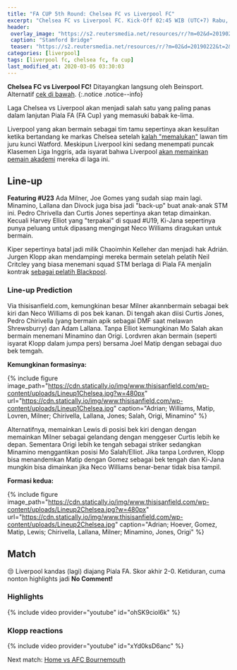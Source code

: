 ```yaml
---
title: "FA CUP 5th Round: Chelsea FC vs Liverpool FC" 
excerpt: "Chelsea FC vs Liverpool FC. Kick-Off 02:45 WIB (UTC+7) Rabu, 4 Maret 2020. Skor akhir: 2-0"
header:
 overlay_image: "https://s2.reutersmedia.net/resources/r/?m=02&d=20190222&t=2&i=1359255499&w=1200&r=LYNXNPEF1L0WD" 
 caption: "Stamford Bridge"
 teaser: "https://s2.reutersmedia.net/resources/r/?m=02&d=20190222&t=2&i=1359255499&w=480&r=LYNXNPEF1L0WD"
categories: [liverpool]
tags: [liverpool fc, chelsea fc, fa cup]
last_modified_at: 2020-03-05 03:30:03
---
```

**Chelsea FC vs Liverpool FC!** Ditayangkan langsung oleh Beinsport. Alternatif [cek di bawah](#live).
{:.notice .notice--info}

Laga Chelsea vs Liverpool akan menjadi salah satu yang paling panas dalam lanjutan Piala FA (FA Cup) yang memasuki babak ke-lima.

Liverpool yang akan bermain sebagai tim tamu sepertinya akan kesulitan ketika bertandang ke markas Chelsea setelah [kalah "memalukan"](https://www.catetan.pw/liverpool/away-vs-watford/) lawan tim juru kunci Watford. Meskipun Liverpool kini sedang menempati puncak Klasemen Liga Inggris, ada isyarat bahwa Liverpool [akan memainkan pemain akademi](https://www.catetan.pw/liverpool/fa-cup-home-vs-shrewsburry/) mereka di laga ini.

## Line-up

**Featuring #U23** Ada Milner, Joe Gomes yang sudah siap main lagi. Minamino, Lallana dan Divock juga bisa jadi "back-up" buat anak-anak STM ini. Pedro Chrivella dan Curtis Jones sepertinya akan tetap dimainkan. Kecuali Harvey Elliot yang "terpakai" di squad #U19, Ki-Jana sepertinya punya peluang untuk dipasang mengingat Neco Williams diragukan untuk bermain.

Kiper sepertinya batal jadi milik Chaoimhin Kelleher dan menjadi hak Adrián. Jurgen Klopp akan mendampingi mereka bermain setelah pelatih Neil Critcley yang biasa menemani squad STM berlaga di Piala FA menjalin kontrak [sebagai pelatih Blackpool](https://indonesia.liverpoolfc.com/news/indonesia-news/388948-neil-critchley-meninggalkan-posisinya-di-tim-liverpool-u23).

### Line-up Prediction

Via thisisanfield.com, kemungkinan besar Milner akannbermain sebagai bek kiri dan Neco Williams di pos bek kanan. Di tengah akan diisi Curtis Jones, Pedro Chirivella (yang bermain apik sebagai DMF saat melawan Shrewsburry) dan Adam Lallana. Tanpa Elliot kemungkinan Mo Salah akan bermain menemani Minamino dan Origi. Lordvren akan bermain (seperti isyarat Klopp dalam jumpa pers) bersama Joel Matip dengan sebagai duo bek temgah.

**Kemungkinan formasinya:**

{% include figure image_path="https://cdn.statically.io/img/www.thisisanfield.com/wp-content/uploads/Lineup1Chelsea.jpg?w=480px" url="https://cdn.statically.io/img/www.thisisanfield.com/wp-content/uploads/Lineup1Chelsea.jpg" caption="Adrian; Williams, Matip, Lovren, Milner; Chirivella, Lallana, Jones; Salah, Origi, Minamino" %}

Alternatifnya, memainkan Lewis di posisi bek kiri dengan dengan memainkan Milner sebagai gelandang dengan menggeser Curtis lebih ke depan. Sementara Origi lebih ke tengah sebagai striker sedangkan Minamino menggantikan posisi Mo Salah/Elliot. Jika tanpa Lordvren, Klopp bisa menandemkan Matip dengan Gomez sebagai bek tengah dan Ki-Jana mungkin bisa dimainkan jika Neco Williams benar-benar tidak bisa tampil.

**Formasi kedua:**

{% include figure image_path="https://cdn.statically.io/img/www.thisisanfield.com/wp-content/uploads/Lineup2Chelsea.jpg?w=480px" url="https://cdn.statically.io/img/www.thisisanfield.com/wp-content/uploads/Lineup2Chelsea.jpg" caption="Adrian; Hoever, Gomez, Matip, Lewis; Chirivella, Lallana, Milner; Minamino, Jones, Origi" %}

## Match

😒 Liverpool kandas (lagi) diajang Piala FA. Skor akhir 2-0. Ketiduran, cuma nonton highlights jadi **No Comment!**

### Highlights

{% include video provider="youtube" id="ohSK9ciol6k" %}

### Klopp reactions

{% include video provider="youtube" id="xYd0ksD6anc" %}

Next match: [Home vs AFC Bournemouth](/liverpool/home-vs-bournemouth/)
